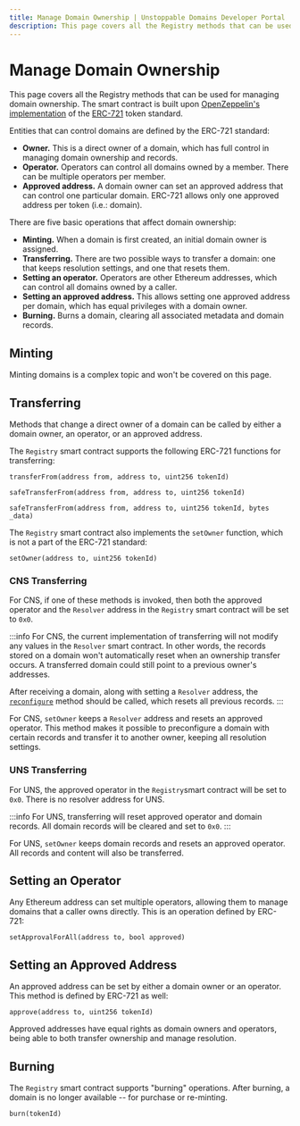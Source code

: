 ```yaml
---
title: Manage Domain Ownership | Unstoppable Domains Developer Portal
description: This page covers all the Registry methods that can be used for managing domain ownership.
---
```


# Manage Domain Ownership

This page covers all the Registry methods that can be used for managing domain ownership. The smart contract is built upon [OpenZeppelin's implementation](https://docs.openzeppelin.com/contracts/2.x/api/token/erc721#ERC721Burnable) of the [ERC-721](https://github.com/ethereum/EIPs/blob/master/EIPS/eip-721.md) token standard.

Entities that can control domains are defined by the ERC-721 standard:

* **Owner.** This is a direct owner of a domain, which has full control in managing domain ownership and records.
* **Operator.** Operators can control all domains owned by a member. There can be multiple operators per member.
* **Approved address.** A domain owner can set an approved address that can control one particular domain. ERC-721 allows only one approved address per token (i.e.: domain).

There are five basic operations that affect domain ownership:

* **Minting.** When a domain is first created, an initial domain owner is assigned.
* **Transferring.** There are two possible ways to transfer a domain: one that keeps resolution settings, and one that resets them.
* **Setting an operator.** Operators are other Ethereum addresses, which can control all domains owned by a caller.
* **Setting an approved address.** This allows setting one approved address per domain, which has equal privileges with a domain owner.
* **Burning.** Burns a domain, clearing all associated metadata and domain records.

## Minting

Minting domains is a complex topic and won't be covered on this page.

## Transferring

Methods that change a direct owner of a domain can be called by either a domain owner, an operator, or an approved address.

The `Registry` smart contract supports the following ERC-721 functions for transferring:

```solidity
transferFrom(address from, address to, uint256 tokenId)

safeTransferFrom(address from, address to, uint256 tokenId)

safeTransferFrom(address from, address to, uint256 tokenId, bytes _data)
```

The `Registry` smart contract also implements the `setOwner` function, which is not a part of the ERC-721 standard:

```solidity
setOwner(address to, uint256 tokenId)
```

### CNS Transferring

For CNS, if one of these methods is invoked, then both the approved operator and the `Resolver` address in the `Registry` smart contract will be set to `0x0`.

:::info
For CNS, the current implementation of transferring will not modify any values in the `Resolver` smart contract. In other words, the records stored on a domain won't automatically reset when an ownership transfer occurs. A transferred domain could still point to a previous owner's addresses.

After receiving a domain, along with setting a `Resolver` address, the [`reconfigure`](https://github.com/unstoppabledomains/dot-crypto/blob/master/contracts/Resolver.sol) method should be called, which resets all previous records.
:::

For CNS, `setOwner` keeps a `Resolver` address and resets an approved operator. This method makes it possible to preconfigure a domain with certain records and transfer it to another owner, keeping all resolution settings.

### UNS Transferring

For UNS, the approved operator in the `Registry`smart contract will be set to `0x0`. There is no resolver address for UNS.

:::info
For UNS, transferring will reset approved operator and domain records. All domain records will be cleared and set to `0x0`.
:::

For UNS, `setOwner` keeps domain records and resets an approved operator. All records and content will also be transferred.

## Setting an Operator

Any Ethereum address can set multiple operators, allowing them to manage domains that a caller owns directly. This is an operation defined by ERC-721:

```solidity
setApprovalForAll(address to, bool approved)
```

## Setting an Approved Address

An approved address can be set by either a domain owner or an operator. This method is defined by ERC-721 as well:

```solidity
approve(address to, uint256 tokenId)
```

Approved addresses have equal rights as domain owners and operators, being able to both transfer ownership and manage resolution.

## Burning

The `Registry` smart contract supports "burning" operations. After burning, a domain is no longer available -- for purchase or re-minting.

```solidity
burn(tokenId)
```
